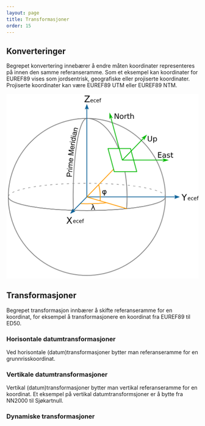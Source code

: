 ```yaml
---
layout: page
title: Transformasjoner
order: 15
---
```


## Konverteringer

Begrepet konvertering innebærer å endre måten koordinater representeres på innen den samme referanseramme. Som et eksempel kan koordinater for EUREF89 vises som jordsentrisk, geografiske eller projiserte koordinater. Projiserte koordinater kan være EUREF89 UTM eller EUREF89 NTM.		

![Konverteringer](../src/ECEF_ENU_Longitude_Latitude_relationships.png)

<!-- Original link: https://en.wikipedia.org/wiki/Local_tangent_plane_coordinates#/media/File:ECEF_ENU_Longitude_Latitude_relationships.svg -->


## Transformasjoner

Begrepet transformasjon innbærer å skifte referanseramme for en koordinat, for eksempel å transformasjonere en koordinat fra EUREF89 til ED50.

### Horisontale datumtransformasjoner

Ved horisontale (datum)transformasjoner bytter man referanseramme for en grunnrisskoordinat.

### Vertikale datumtransformasjoner

Vertikal (datum)transformasjoner bytter man vertikal referanseramme for en koordinat. Et eksempel på vertikal datumtransformsjoner er å bytte fra NN2000 til Sjøkartnull.

### Dynamiske transformasjoner


